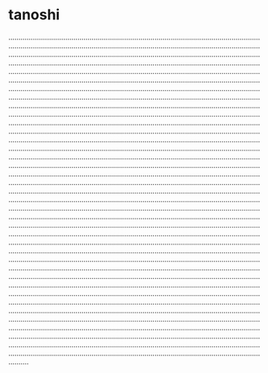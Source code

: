 # tanoshi
..................................................................................................................................................................................................................................................................................................................................................................................................................................................................................................................................................................................................................................................................................................................................................................................................................................................................................................................................................................................................................................................................................................................................................................................................................................................................................................................................................................................................................................................................................................................................................................................................................................................................................................................................................................................................................................................................................................................................................................................................................................................................................................................................................................................................................................................................................................................................................................................................................................................................................................................................................................................................................................................................................................................................................................................................................................................................................................................................................................................................................................................................................................................................................................................................................................................................................................................................................................................................................................................................................................................................................................................................................................................................................................................................................................................................................................................................................................................................................................................................................................................................................................................................................................................................................................................................................................................................................................................................................................................................................................................................................................................................................................................................................................................................................................................................................................................................................................................